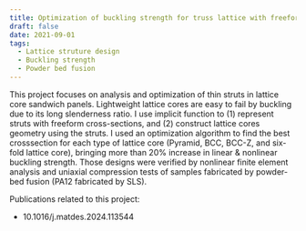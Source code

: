 ```yaml
---
title: Optimization of buckling strength for truss lattice with freeform cross-sections
draft: false
date: 2021-09-01
tags:
  - Lattice struture design
  - Buckling strength
  - Powder bed fusion
---
```


This project focuses on analysis and optimization of thin struts in lattice core sandwich panels. Lightweight lattice cores are easy to fail by buckling due to its long slenderness ratio. I use implicit function to (1) represent struts with freeform cross-sections, and (2) construct lattice cores geometry using the struts. I used an optimization algorithm to find the best crosssection for each type of lattice core (Pyramid, BCC, BCC-Z, and six-fold lattice core), bringing more than 20% increase in linear & nonlinear buckling strength. Those designs were verified by nonlinear finite element analysis and uniaxial compression tests of samples fabricated by powder-bed fusion (PA12 fabricated by SLS). 

Publications related to this project:
- 10.1016/j.matdes.2024.113544


<!--more-->
